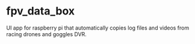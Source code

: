 # fpv_data_box
UI app for raspberry pi that automatically copies log files and videos from racing drones and goggles DVR.
